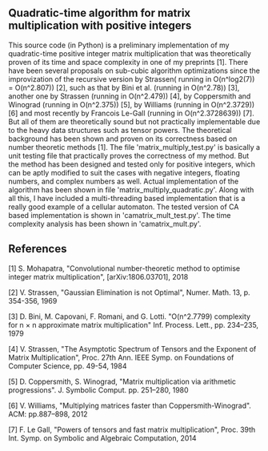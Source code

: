 Quadratic-time algorithm for matrix multiplication with positive integers
--------------------------------------------------------------------------

This source code (in Python) is a preliminary implementation of my quadratic-time positive integer matrix multiplication that was theoretically proven of its time and space complexity in one of my preprints [1]. There have been several proposals on sub-cubic algorithm optimizations since the improvization of the recursive version by Strassen( running in O(n^log2(7)) = O(n^2.807)) [2], such as that by Bini et al. (running in O(n^2.78)) [3], another one by Strassen (running in O(n^2.479)) [4], by Coppersmith and Winograd (running in O(n^2.375)) [5], by Williams (running in O(n^2.3729)) [6] and most recently by Francois Le-Gall (running in O(n^2.3728639)) [7]. But all of them are theoretically sound but not practically implementable due to the heavy data structures such as tensor powers. The theoretical background has been shown and proven on its correctness based on number theoretic methods [1]. The file 'matrix_multiply_test.py' is basically a unit testing file that practically proves the correctness of my method. But the method has been designed and tested only for positive integers, which can be aptly modified to suit the cases with negative integers, floating numbers, and complex numbers as well. Actual implementation of the algorithm has been shown in file 'matrix_multiply_quadratic.py'. Along with all this, I have included a multi-threading based implementation that is a really good example of a cellular automaton. The tested version of CA based implementation is shown in 'camatrix_mult_test.py'. The time complexity analysis has been shown in 'camatrix_mult.py'.

References
-----------

[1] S. Mohapatra, "Convolutional number-theoretic method to optimise integer matrix multiplication", [arXiv:1806.03701], 2018

[2] V. Strassen, "Gaussian Elimination is not Optimal", Numer. Math. 13, p. 354-356, 1969

[3] D. Bini, M. Capovani, F. Romani, and G. Lotti. "O(n^2.7799) complexity for n × n approximate matrix multiplication" Inf. Process. Lett., pp. 234–235, 1979

[4] V. Strassen, "The Asymptotic Spectrum of Tensors and the Exponent of Matrix Multiplication", Proc. 27th Ann. IEEE Symp. on Foundations of Computer Science, pp. 49-54, 1984

[5] D. Coppersmith, S. Winograd, "Matrix multiplication via arithmetic progressions". J. Symbolic Comput. pp. 251–280, 1980

[6] V. Williams, "Multiplying matrices faster than Coppersmith-Winograd". ACM: pp.887–898, 2012

[7] F. Le Gall, "Powers of tensors and fast matrix multiplication", Proc. 39th Int. Symp. on Symbolic and Algebraic Computation, 2014
